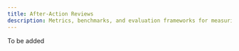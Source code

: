 ```yaml
---
title: After-Action Reviews
description: Metrics, benchmarks, and evaluation frameworks for measuring internal communications effectiveness
---
```

To be added